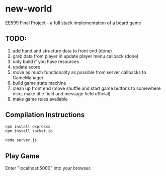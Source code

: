 # new-world
EE599 Final Project - a full stack implementation of a board game

## TODO:
1. add hand and structure data to front end (done)
2. grab data from player in update player menu callback (done)
3. only build if you have resources
4. update score
5. move as much functionality as possible from server callbacks to GameManager
6. build game state machine
7. clean up front end (move shuffle and start game buttons to somewhere nice, make title field and message field official)
8. make game rules available 

## Compilation Instructions
```bash
npm install expresss
npm install socket.io

node server.js
```

## Play Game
Enter "localhost:5000" into your browser.